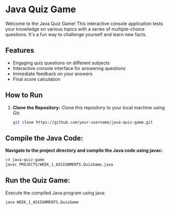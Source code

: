 # Java Quiz Game

Welcome to the Java Quiz Game! This interactive console application tests your knowledge on various topics with a series of multiple-choice questions. It's a fun way to challenge yourself and learn new facts.

## Features

- Engaging quiz questions on different subjects
- Interactive console interface for answering questions
- Immediate feedback on your answers
- Final score calculation

## How to Run

1. **Clone the Repository:**
   Clone this repository to your local machine using Git:
   ```bash
   git clone https://github.com/your-username/java-quiz-game.git

## Compile the Java Code:
**Navigate to the project directory and compile the Java code using javac:**

```bash
cd java-quiz-game
javac PROJECTS/WEEK_1_ASSIGNMENTS.QuizGame.java
```
## Run the Quiz Game:
Execute the compiled Java program using java:

```bash
java WEEK_1_ASSIGNMENTS.QuizGame
```
